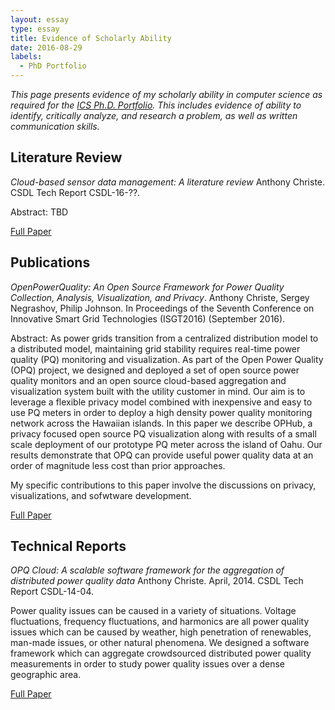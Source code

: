 ```yaml
---
layout: essay  
type: essay  
title: Evidence of Scholarly Ability  
date: 2016-08-29
labels:
  - PhD Portfolio
---
```


*This page presents evidence of my scholarly ability in computer science as required for the [ICS Ph.D. Portfolio](http://www.ics.hawaii.edu/academics/graduate-degree-programs/ph-d-in-ics/#phd-portfolio). This includes evidence of ability to identify, critically analyze, and research a problem, as well as written communication skills.*

## Literature Review

*Cloud-based sensor data management: A literature review*
Anthony Christe. CSDL Tech Report CSDL-16-??.

Abstract: TBD

[Full Paper](https://github.com/anthonyjchriste/phd-lit-review/blob/master/litreview.pdf)

## Publications

*OpenPowerQuality: An Open Source Framework for Power Quality Collection, Analysis, Visualization, and Privacy*.
Anthony Christe, Sergey Negrashov, Philip Johnson. 
In Proceedings of the Seventh Conference on Innovative Smart Grid Technologies (ISGT2016) (September 2016).

Abstract: As power grids transition from a centralized distribution model to a distributed model, maintaining grid stability 
requires real-time power quality (PQ) monitoring and visualization. As part of the Open Power Quality (OPQ) project, we 
designed and deployed a set of open source power quality monitors and an open source cloud-based aggregation and 
visualization system built with the utility customer in mind. Our aim is to leverage a flexible privacy model combined 
with inexpensive and easy to use PQ meters in order to deploy a high density power quality monitoring network across the
Hawaiian islands. In this paper we describe OPHub, a privacy focused open source PQ visualization along with results of 
a small scale deployment of our prototype PQ meter across the island of Oahu. Our results demonstrate that OPQ can 
provide useful power quality data at an order of magnitude less cost than prior approaches.

My specific contributions to this paper involve the discussions on privacy, visualizations, and sofwtware development.

[Full Paper](http://csdl.ics.hawaii.edu/techreports/2016/16-02/16-02.pdf)

## Technical Reports

*OPQ Cloud: A scalable software framework for the aggregation of distributed power quality data*
Anthony Christe.
April, 2014. CSDL Tech Report CSDL-14-04.

Power quality issues can be caused in a variety of situations. Voltage fluctuations, frequency fluctuations, and 
harmonics are all power quality issues which can be caused by weather, high penetration of renewables, man-made issues, 
or other natural phenomena. We designed a software framework which can aggregate crowdsourced distributed power quality 
measurements in order to study power quality issues over a dense geographic area.

[Full Paper](https://github.com/csdl/techreports/raw/master/techreports/2014/14-04/14-04.pdf)
